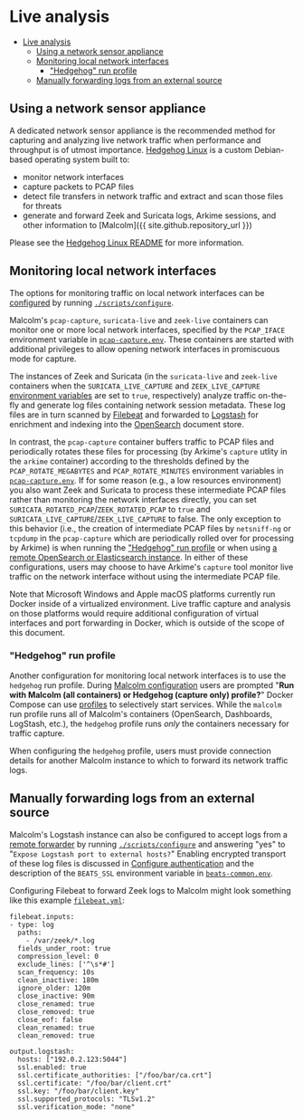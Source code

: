 # <a name="LiveAnalysis"></a>Live analysis

* [Live analysis](#LiveAnalysis)
    - [Using a network sensor appliance](#Hedgehog)
    - [Monitoring local network interfaces](#LocalPCAP)
        + ["Hedgehog" run profile](#Profiles)
    - [Manually forwarding logs from an external source](#ExternalForward)

## <a name="Hedgehog"></a>Using a network sensor appliance

A dedicated network sensor appliance is the recommended method for capturing and analyzing live network traffic when performance and throughput is of utmost importance. [Hedgehog Linux](hedgehog.md) is a custom Debian-based operating system built to:

* monitor network interfaces
* capture packets to PCAP files
* detect file transfers in network traffic and extract and scan those files for threats
* generate and forward Zeek and Suricata logs, Arkime sessions, and other information to [Malcolm]({{ site.github.repository_url }})

Please see the [Hedgehog Linux README](hedgehog.md) for more information.

## <a name="LocalPCAP"></a>Monitoring local network interfaces

The options for monitoring traffic on local network interfaces can be [configured](malcolm-hedgehog-e2e-iso-install.md#MalcolmConfig) by running [`./scripts/configure`](malcolm-config.md#ConfigAndTuning).

Malcolm's `pcap-capture`, `suricata-live` and `zeek-live` containers can monitor one or more local network interfaces, specified by the `PCAP_IFACE` environment variable in [`pcap-capture.env`](malcolm-config.md#MalcolmConfigEnvVars). These containers are started with additional privileges to allow opening network interfaces in promiscuous mode for capture.

The instances of Zeek and Suricata (in the `suricata-live` and `zeek-live` containers when the `SURICATA_LIVE_CAPTURE` and `ZEEK_LIVE_CAPTURE` [environment variables](malcolm-config.md#MalcolmConfigEnvVars) are set to `true`, respectively) analyze traffic on-the-fly and generate log files containing network session metadata. These log files are in turn scanned by [Filebeat](https://www.elastic.co/products/beats/filebeat) and forwarded to [Logstash](https://www.elastic.co/products/logstash) for enrichment and indexing into the [OpenSearch](https://opensearch.org/) document store.

In contrast, the `pcap-capture` container buffers traffic to PCAP files and periodically rotates these files for processing (by Arkime's `capture` utlity in the `arkime` container) according to the thresholds defined by the `PCAP_ROTATE_MEGABYTES` and `PCAP_ROTATE_MINUTES` environment variables in [`pcap-capture.env`](malcolm-config.md#MalcolmConfigEnvVars). If for some reason (e.g., a low resources environment) you also want Zeek and Suricata to process these intermediate PCAP files rather than monitoring the network interfaces directly, you can set `SURICATA_ROTATED_PCAP`/`ZEEK_ROTATED_PCAP` to `true` and `SURICATA_LIVE_CAPTURE`/`ZEEK_LIVE_CAPTURE` to false. The only exception to this behavior (i.e., the creation of intermediate PCAP files by `netsniff-ng` or `tcpdump` in the `pcap-capture` which are periodically rolled over for processing by Arkime) is when running the ["Hedgehog" run profile](#Profiles) or when using [a remote OpenSearch or Elasticsearch instance](opensearch-instances.md#OpenSearchInstance). In either of these configurations, users may choose to have Arkime's `capture` tool monitor live traffic on the network interface without using the intermediate PCAP file.

Note that Microsoft Windows and Apple macOS platforms currently run Docker inside of a virtualized environment. Live traffic capture and analysis on those platforms would require additional configuration of virtual interfaces and port forwarding in Docker, which is outside of the scope of this document.

### <a name="Profiles"></a>"Hedgehog" run profile

Another configuration for monitoring local network interfaces is to use the `hedgehog` run profile. During [Malcolm configuration](malcolm-hedgehog-e2e-iso-install.md#MalcolmConfig) users are prompted "**Run with Malcolm (all containers) or Hedgehog (capture only) profile?**" Docker Compose can use [profiles](https://docs.docker.com/compose/profiles/) to selectively start services. While the `malcolm` run profile runs all of Malcolm's containers (OpenSearch, Dashboards, LogStash, etc.), the `hedgehog` profile runs *only* the containers necessary for traffic capture.

When configuring the `hedgehog` profile, users must provide connection details for another Malcolm instance to which to forward its network traffic logs.

## <a name="ExternalForward"></a>Manually forwarding logs from an external source

Malcolm's Logstash instance can also be configured to accept logs from a [remote forwarder](https://www.elastic.co/products/beats/filebeat) by running [`./scripts/configure`](malcolm-config.md#ConfigAndTuning) and answering "yes" to "`Expose Logstash port to external hosts?`" Enabling encrypted transport of these log files is discussed in [Configure authentication](authsetup.md#AuthSetup) and the description of the `BEATS_SSL` environment variable in [`beats-common.env`](malcolm-config.md#MalcolmConfigEnvVars).

Configuring Filebeat to forward Zeek logs to Malcolm might look something like this example [`filebeat.yml`](https://www.elastic.co/guide/en/beats/filebeat/current/filebeat-reference-yml.html):
```
filebeat.inputs:
- type: log
  paths:
    - /var/zeek/*.log
  fields_under_root: true
  compression_level: 0
  exclude_lines: ['^\s*#']
  scan_frequency: 10s
  clean_inactive: 180m
  ignore_older: 120m
  close_inactive: 90m
  close_renamed: true
  close_removed: true
  close_eof: false
  clean_renamed: true
  clean_removed: true

output.logstash:
  hosts: ["192.0.2.123:5044"]
  ssl.enabled: true
  ssl.certificate_authorities: ["/foo/bar/ca.crt"]
  ssl.certificate: "/foo/bar/client.crt"
  ssl.key: "/foo/bar/client.key"
  ssl.supported_protocols: "TLSv1.2"
  ssl.verification_mode: "none"
```